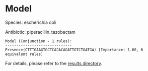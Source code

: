
# Model

Species: escherichia coli

Antibiotic: piperacillin_tazobactam

```
Model (Conjunction - 1 rules):
------------------------------
Presence(CTTTGAAGTGCTCACACAGATTGTCTGATGA) [Importance: 1.00, 6 equivalent rules]

```

For details, please refer to the [results directory](../../../../../results/scm_b/escherichia+coli/piperacillin_tazobactam/repeat_7/).

